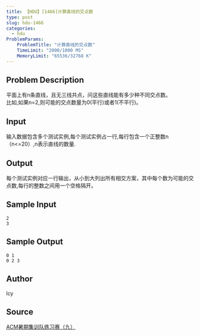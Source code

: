 ```yaml
---
title: 【HDU】[1466]计算直线的交点数
type: post
slug: hdu-1466
categories:
  - hdu
ProblemParams:
    ProblemTitle: "计算直线的交点数"
    TimeLimit: "2000/1000 MS"
    MemoryLimit: "65536/32768 K"
---
```


## Problem Description

平面上有n条直线，且无三线共点，问这些直线能有多少种不同交点数。  
比如,如果n=2,则可能的交点数量为0(平行)或者1(不平行)。

## Input

输入数据包含多个测试实例,每个测试实例占一行,每行包含一个正整数n（n<=20）,n表示直线的数量.

## Output

每个测试实例对应一行输出，从小到大列出所有相交方案，其中每个数为可能的交点数,每行的整数之间用一个空格隔开。

## Sample Input

```
2
3

```

## Sample Output

```
0 1
0 2 3

```

## Author

lcy

## Source

[ACM暑期集训队练习赛（九）](https://acm.hdu.edu.cn//search.php?field=problem&key=ACM%CA%EE%C6%DA%BC%AF%D1%B5%B6%D3%C1%B7%CF%B0%C8%FC%A3%A8%BE%C5%A3%A9&source=1&searchmode=source)
